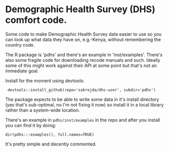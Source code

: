# Demographic Health Survey (DHS) comfort code.

Some code to make Demographic Health Survey data easier to use so you can look up what data they have on, e.g.-Kenya, without remembering the country code. 
 
The R package is 'pdhs' and there's an example in 'inst/examples'.  There's also some fragile code for downloading recode manuals and such.  Ideally some of this might work against their API at some point but that's not an immediate goal.

Install for the moment using devtools:

```
 devtools::install_github(repo='sakrejda/dhs-user', subdir='pdhs')
```

The package expects to be able to write some data in it's install directory (yes that's sub-optimal, no I'm not fixing it now) so install it in a local library rather than a system-wide location.

There's an example in `pdhs/inst/examples` in the repo and after you install
you can find it by doing:

```
dir(pdhs:::examples(), full.names=TRUE)
```

It's pretty simple and decently commented.

